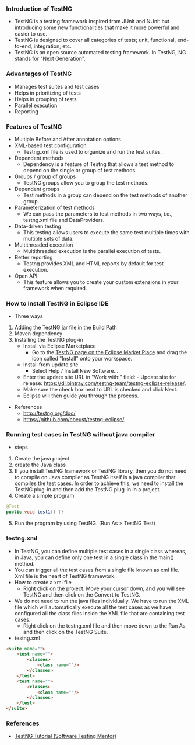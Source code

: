 ### Introduction of TestNG
- TestNG is a testing framework inspired from JUnit and NUnit but introducing some new functionalities that make it more powerful and easier to use.
- TestNG is designed to cover all categories of tests; unit, functional, end-to-end, integration, etc.
- TestNG is an open source automated testing framework. In TestNG, NG stands for "Next Generation".

### Advantages of TestNG
- Manages test suites and test cases
- Helps in prioritizing of tests
- Helps in grouping of tests
- Parallel execution
- Reporting

### Features of TestNG
- Multiple Before and After annotation options
- XML-based test configuration
	- Testng.xml file is used to organize and run the test suites.
- Dependent methods
	- Dependency is a feature of Testng that allows a test method to depend on the single or group of test methods.
- Groups / group of groups
	- TestNG groups allow you to group the test methods.
- Dependent groups
	- Test methods in a group can depend on the test methods of another group.
- Parameterization of test methods
	- We can pass the parameters to test methods in two ways, i.e., testng.xml file and DataProviders.
- Data-driven testing
	- This testing allows users to execute the same test multiple times with multiple sets of data.
- Multithreaded execution
	- Multithreaded execution is the parallel execution of tests.
- Better reporting
	- Testng provides XML and HTML reports by default for test execution.
- Open API
	- This feature allows you to create your custom extensions in your framework when required.

### How to Install TestNG in Eclipse IDE
- Three ways
1. Adding the TestNG jar file in the Build Path
2. Maven dependency
3. Installing the TestNG plug-in
	- Install via Eclipse Marketplace
		- Go to the [TestNG page on the Eclipse Market Place](https://marketplace.eclipse.org/content/testng-eclipse) and drag the icon called "Install" onto your workspace. 
	- Install from update site
		- Select Help / Install New Software...
    - Enter the update site URL in "Work with:" field:
			- Update site for release: https://dl.bintray.com/testng-team/testng-eclipse-release/.
    - Make sure the check box next to URL is checked and click Next.
    - Eclipse will then guide you through the process.
- References
	- http://testng.org/doc/
	- https://github.com/cbeust/testng-eclipse/
### Running test cases in TestNG without java compiler
- steps
1. Create the java project
2. create the Java class
3. If you install TestNG framework or TestNG library, then you do not need to compile on Java compiler as TestNG itself is a java compiler that compiles the test cases. In order to achieve this, we need to install the TestNG plug-in and then add the TestNG plug-in in a project.
4. Create a simple program
```java
@Test
public void test1() {}
```
5. Run the program by using TestNG. (Run As > TestNG Test)

### testng.xml
- In TestNG, you can define multiple test cases in a single class whereas, in Java, you can define only one test in a single class in the main() method.
- You can trigger all the test cases from a single file known as xml file. Xml file is the heart of TestNG framework.
- How to create a xml file
	- Right click on the project. Move your cursor down, and you will see TestNG and then click on the Convert to TestNG.
- We do not need to run the java files individually. We have to run the XML file which will automatically execute all the test cases as we have configured all the class files inside the XML file that are containing test cases.
	- Right click on the testng.xml file and then move down to the Run As and then click on the TestNG Suite.
- testng.xml
```html
<suite name="">  
	<test name="">  
		<classes>  
			<class name=""/>  
		</classes>  
  	</test>
 	<test name="">  
		<classes>  
			<class name=""/>
		</classes>  
	</test>  
</suite>
```

### References
- [TestNG Tutorial (Software Testing Mentor)](https://www.youtube.com/watch?v=KegGpNMhGF0&list=PLL34mf651faMJ3uO8RNEh1GM5uLVXWq2Z)
